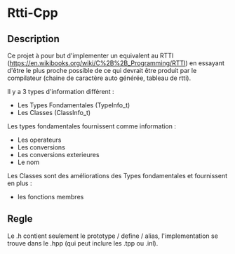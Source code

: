 # Rtti-Cpp
## Description
Ce projet à pour but d'implementer un equivalent au RTTI (https://en.wikibooks.org/wiki/C%2B%2B_Programming/RTTI) en essayant d'être le plus proche possible de ce qui devrait être produit par le compilateur (chaine de caractère auto générée, tableau de rtti).

Il y a 3 types d'information différent :
 - Les Types Fondamentales (TypeInfo_t)
 - Les Classes (ClassInfo_t)

Les types fondamentales fournissent comme information :
 - Les operateurs
 - Les conversions
 - Les conversions exterieures
 - Le nom

Les Classes sont des améliorations des Types fondamentales et fournissent en plus :
 - les fonctions membres

## Regle
Le .h contient seulement le prototype / define / alias, l'implementation se trouve dans le .hpp (qui peut inclure les .tpp ou .inl).
